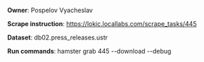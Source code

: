 **Owner**: Pospelov Vyacheslav

**Scrape instruction**: https://lokic.locallabs.com/scrape_tasks/445

**Dataset**: db02.press_releases.ustr

**Run commands**: hamster grab 445 --download --debug